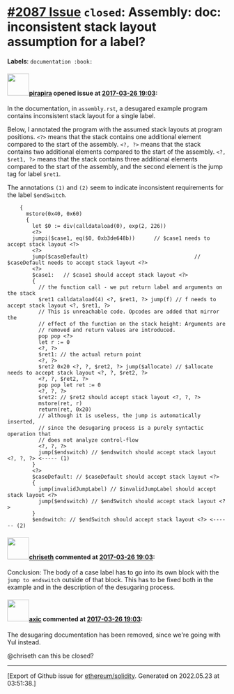 # [\#2087 Issue](https://github.com/ethereum/solidity/issues/2087) `closed`: Assembly: doc: inconsistent stack layout assumption for a label?
**Labels**: `documentation :book:`


#### <img src="https://avatars.githubusercontent.com/u/44281?u=19789513178700ad73a6cf535a40fbbfdc1ad615&v=4" width="50">[pirapira](https://github.com/pirapira) opened issue at [2017-03-26 19:03](https://github.com/ethereum/solidity/issues/2087):

In the documentation, in `assembly.rst`, a desugared example program contains inconsistent stack layout for a single label.

Below, I annotated the program with the assumed stack layouts at program positions.  `<?>` means that the stack contains one additional element compared to the start of the assembly.  `<?, ?>` means that the stack contains two additional elements compared to the start of the assembly.  `<?, $ret1, ?>` means that the stack contains three additional elements compared to the start of the assembly, and the second element is the jump tag for label `$ret1`.

The annotations `(1)` and `(2)` seem to indicate inconsistent requirements for the label `$endSwitch`.

```
    {
      mstore(0x40, 0x60)
      {
        let $0 := div(calldataload(0), exp(2, 226))
        <?>
        jumpi($case1, eq($0, 0xb3de648b))      // $case1 needs to accept stack layout <?>
        <?>
        jump($caseDefault)                                  // $caseDefault needs to accept stack layout <?>
        <?>
        $case1:   // $case1 should accept stack layout <?>
        {
          // the function call - we put return label and arguments on the stack
          $ret1 calldataload(4) <?, $ret1, ?> jump(f) // f needs to accept stack layout <?, $ret1, ?>
          // This is unreachable code. Opcodes are added that mirror the
          // effect of the function on the stack height: Arguments are
          // removed and return values are introduced.
          pop pop <?>
          let r := 0
          <?, ?>
          $ret1: // the actual return point
          <?, ?>
          $ret2 0x20 <?, ?, $ret2, ?> jump($allocate) // $allocate needs to accept stack layout <?, ?, $ret2, ?>
          <?, ?, $ret2, ?>
          pop pop let ret := 0
          <?, ?, ?>
          $ret2: // $ret2 should accept stack layout <?, ?, ?>
          mstore(ret, r)
          return(ret, 0x20)
          // although it is useless, the jump is automatically inserted,
          // since the desugaring process is a purely syntactic operation that
          // does not analyze control-flow
          <?, ?, ?>
          jump($endswitch) // $endswitch should accept stack layout <?, ?, ?> <----- (1)
        }
        <?>
        $caseDefault: // $caseDefault should accept stack layout <?>
        {
          jump(invalidJumpLabel) // $invalidJumpLabel should accept stack layout <?>
          jump($endswitch) // $endSwitch should accept stack layout <?>
        }
        $endswitch: // $endSwitch should accept stack layout <?> <------ (2)
```

#### <img src="https://avatars.githubusercontent.com/u/9073706?v=4" width="50">[chriseth](https://github.com/chriseth) commented at [2017-03-26 19:03](https://github.com/ethereum/solidity/issues/2087#issuecomment-289397215):

Conclusion: The body of a case label has to go into its own block with the `jump to endswitch` outside of that block. This has to be fixed both in the example and in the description of the desugaring process.

#### <img src="https://avatars.githubusercontent.com/u/20340?v=4" width="50">[axic](https://github.com/axic) commented at [2017-03-26 19:03](https://github.com/ethereum/solidity/issues/2087#issuecomment-408830599):

The desugaring documentation has been removed, since we're going with Yul instead.

@chriseth can this be closed?


-------------------------------------------------------------------------------



[Export of Github issue for [ethereum/solidity](https://github.com/ethereum/solidity). Generated on 2022.05.23 at 03:51:38.]
